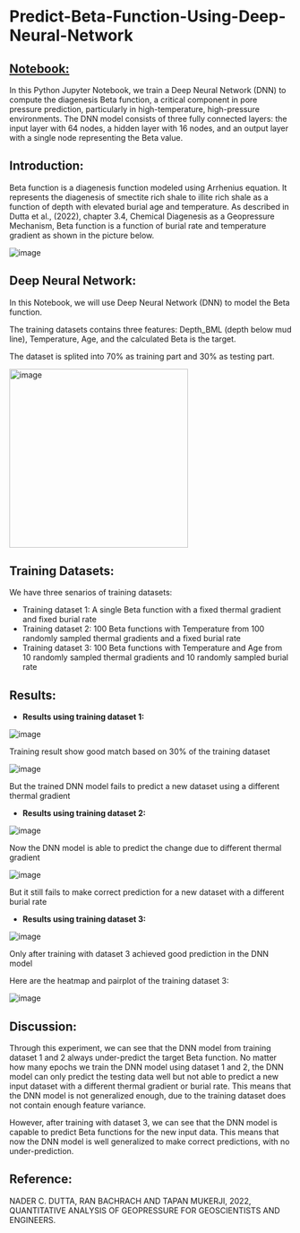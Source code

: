 # Predict-Beta-Function-Using-Deep-Neural-Network

## [Notebook:](Assignment_2b_Beta_Function_Prediction.ipynb)

In this Python Jupyter Notebook, we train a Deep Neural Network (DNN) to compute the diagenesis Beta function, a critical component in pore pressure prediction, particularly in high-temperature, high-pressure environments. The DNN model consists of three fully connected layers: the input layer with 64 nodes, a hidden layer with 16 nodes, and an output layer with a single node representing the Beta value.

## Introduction:

Beta function is a diagenesis function modeled using Arrhenius equation. It represents the diagenesis of smectite rich shale to illite rich shale as a function of depth with elevated burial age and temperature. As described in Dutta et al., (2022), chapter 3.4, Chemical Diagenesis as a Geopressure Mechanism, Beta function is a function of burial rate and temperature gradient as shown in the picture below.

![image](https://github.com/user-attachments/assets/53517f01-49eb-41a4-b470-d714f6d9a922)

## Deep Neural Network:

In this Notebook, we will use Deep Neural Network (DNN) to model the Beta function.

The training datasets contains three features: Depth_BML (depth below mud line), Temperature, Age, and the calculated Beta is the target.

The dataset is splited into 70% as training part and 30% as testing part.

<img width="319" alt="image" src="https://github.com/user-attachments/assets/7041b3ce-1092-4b74-ba37-e48d85f7acc9">

## Training Datasets:

We have three senarios of training datasets:

*  Training dataset 1: A single Beta function with a fixed thermal gradient and fixed burial rate
*  Training dataset 2: 100 Beta functions with Temperature from 100 randomly sampled thermal gradients and a fixed burial rate 
*  Training dataset 3: 100 Beta functions with Temperature and Age from 10 randomly sampled thermal gradients and 10 randomly sampled burial rate

## Results:

* **Results using training dataset 1:**

![image](https://github.com/user-attachments/assets/7063f062-0a49-402d-b0f7-debb78ee0e96)

Training result show good match based on 30% of the training dataset

![image](https://github.com/user-attachments/assets/f2e853be-e8ee-4ba6-b938-c575ebf62a06)

But the trained DNN model fails to predict a new dataset using a different thermal gradient

* **Results using training dataset 2:**

![image](https://github.com/user-attachments/assets/7fba88e9-c955-4506-bac3-61b10f6b9255)

Now the DNN model is able to predict the change due to different thermal gradient

![image](https://github.com/user-attachments/assets/227d1161-b631-4c20-880b-b440e641ce2c)

But it still fails to make correct prediction for a new dataset with a different burial rate
  
* **Results using training dataset 3:**

![image](https://github.com/user-attachments/assets/3fd08d6c-e5dc-45c2-9380-8eff03865051)

Only after training with dataset 3 achieved good prediction in the DNN model

Here are the heatmap and pairplot of the training dataset 3:

![image](https://github.com/user-attachments/assets/c2ce5a81-363a-4c9c-a67e-3705cacbbdcf)


## Discussion:

Through this experiment, we can see that the DNN model from training dataset 1 and 2 always under-predict the target Beta function. No matter how many epochs we train the DNN model using dataset 1 and 2, the DNN model can only predict the testing data well but not able to predict a new input dataset with a different thermal gradient or burial rate. This means that the DNN model is not generalized enough, due to the training dataset does not contain enough feature variance. 

However, after training with dataset 3, we can see that the DNN model is capable to predict Beta functions for the new input data. This means that now the DNN model is well generalized to make correct predictions, with no under-prediction.

## Reference:

NADER C. DUTTA, RAN BACHRACH AND TAPAN MUKERJI, 2022, QUANTITATIVE ANALYSIS OF  GEOPRESSURE  FOR GEOSCIENTISTS  AND ENGINEERS.
